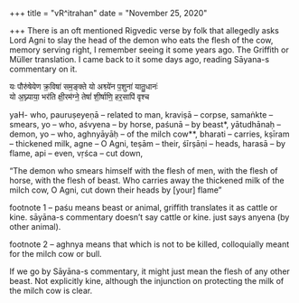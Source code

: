+++
title = "vR^itrahan"
date = "November 25, 2020"

+++
There is an oft mentioned Rigvedic verse by folk that allegedly asks
Lord Agni to slay the head of the demon who eats the flesh of the cow,
memory serving right, I remember seeing it some years ago. The Griffith
or Müller translation. I came back to it some days ago, reading Sāyana-s
commentary on it.

यः पौरु॑षेयेण क्र॒विषा॑ सम॒ङ्क्ते यो अश्व्ये॑न प॒शुना॑ यातु॒धानः॑  
यो अ॒घ्न्याया॒ भर॑ति क्षी॒रम॑ग्ने॒ तेषां॑ शी॒र्षाणि॒ हर॒सापि॑ वृश्च

yaH- who, pauruṣeyeṇā – related to man, kraviṣā – corpse, samaṅkte –
smears, yo – who, aśvyena – by horse, paśunā – by beast\*, yātudhānaḥ –
demon, yo – who, aghnyāyāḥ – of the milch cow\*\*, bharati – carries,
kṣīram – thickened milk, agne – O Agni, teṣām – their, śīrṣāṇi – heads,
harasā – by flame, api – even, vṛśca – cut down,

“The demon who smears himself with the flesh of men, with the flesh of
horse, with the flesh of beast. Who carries away the thickened milk of
the milch cow, O Agni, cut down their heads by \[your\] flame”

footnote 1 – paśu means beast or animal, griffith translates it as
cattle or kine. sāyāna-s commentary doesn’t say cattle or kine. just
says anyena (by other animal).

footnote 2 – aghnya means that which is not to be killed, colloquially
meant for the milch cow or bull.

If we go by Sāyāna-s commentary, it might just mean the flesh of any
other beast. Not explicitly kine, although the injunction on protecting
the milk of the milch cow is clear.

